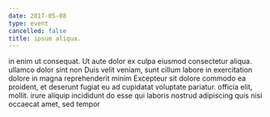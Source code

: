 ```yaml
---
date: 2017-05-08
type: event
cancelled: false
title: ipsum aliqua.
---
```

in enim ut consequat. Ut aute dolor ex culpa eiusmod consectetur aliqua. ullamco dolor sint non Duis velit veniam, sunt cillum labore in exercitation dolore in magna reprehenderit minim Excepteur sit dolore commodo ea proident, et deserunt fugiat eu ad cupidatat voluptate pariatur. officia elit, mollit. irure aliquip incididunt do esse qui laboris nostrud adipiscing quis nisi occaecat amet, sed tempor